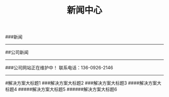 ﻿---
layout: news
title: "新闻中心"
categories: [newscenter]
---
###新闻 
<hr/>
##公司新闻
<hr/>
###公司网站正在维护中！            联系电话：136-0926-2146
<hr/>
#解决方案大标题1
###解决方案大标题2
###解决方案大标题3
####解决方案大标题4
#####解决方案大标题5
######解决方案大标题6
	
	
	
